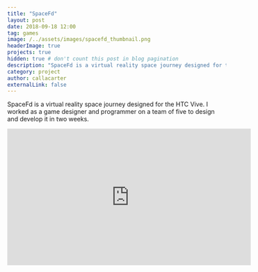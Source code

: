 ```yaml
---
title: "SpaceFd"
layout: post
date: 2018-09-18 12:00
tag: games
image: /../assets/images/spacefd_thumbnail.png
headerImage: true
projects: true
hidden: true # don't count this post in blog pagination
description: "SpaceFd is a virtual reality space journey designed for the HTC Vive."
category: project
author: callacarter
externalLink: false
---
```


SpaceFd is a virtual reality space journey designed for the HTC Vive. I worked as a game designer and programmer on a team of five to design and develop it in two weeks.

<dl>
	<iframe width="560" height="315" src="https://www.youtube.com/embed/P06nYQUiWd4" frameborder="0" allow="autoplay; encrypted-media" allowfullscreen></iframe>
</dl>